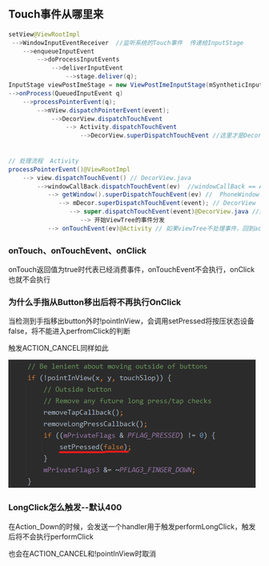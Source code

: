 ## Touch事件从哪里来

```java
setView@ViewRootImpl 
 -->WindowInputEventReceiver  //监听系统的Touch事件  传递给InputStage  
    -->enqueueInputEvent
    	-->doProcessInputEvents
    		-->deliverInputEvent
    			-->stage.deliver(q);
InputStage viewPostImeStage = new ViewPostImeInputStage(mSyntheticInputStage);
-->onProcess(QueuedInputEvent q)
    -->processPointerEvent(q);
		-->mView.dispatchPointerEvent(event);
			-->DecorView.dispatchTouchEvent
                --> Activity.dispatchTouchEvent
                	-->DecorView.superDispatchTouchEvent //这里才是Decor的真正处理
                
                
// 处理流程  Activity
processPointerEvent()@ViewRootImpl
	--> view.dispatchTouchEvent() // DecorView.java
        -->windowCallBack.dispatchTouchEvent(ev)  //windowCallBack == Activity
           --> getWindow().superDispatchTouchEvent(ev) //  PhoneWindow -->
              --> mDecor.superDispatchTouchEvent(event); // DecorView
              	 --> super.dispatchTouchEvent(event)@DecorView.java //开始执行ViewGroup的dispatch
              		--> 开始ViewTree的事件分发
           --> onTouchEvent(ev)@Activity // 如果viewTree不处理事件，回到activiy的onTouchEvent
```

### onTouch、onTouchEvent、onClick

onTouch返回值为true时代表已经消费事件，onTouchEvent不会执行，onClick也就不会执行



### 为什么手指从Button移出后将不再执行OnClick

当检测到手指移出button外时!pointInView，会调用setPressed将按压状态设备false，将不能进入perfromClick的判断

触发ACTION_CANCEL同样如此

![image-20230221201108734](image-20230221201108734.png)

### LongClick怎么触发--默认400

在Action_Down的时候，会发送一个handler用于触发performLongClick，触发后将不会执行performClick

也会在ACTION_CANCEL和!pointInView时取消



